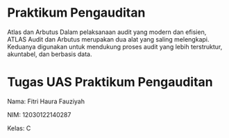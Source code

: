 # Praktikum Pengauditan 
Atlas dan Arbutus
Dalam pelaksanaan audit yang modern dan efisien, ATLAS Audit dan Arbutus merupakan dua alat yang saling melengkapi. Keduanya digunakan untuk mendukung proses audit yang lebih terstruktur, akuntabel, dan berbasis data.

# Tugas UAS Praktikum Pengauditan
Nama: Fitri Haura Fauziyah

NIM: 12030122140287

Kelas: C


